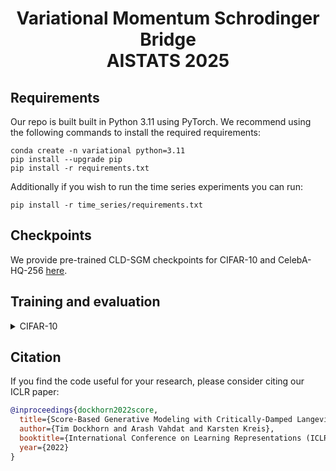 <!-- [![PWC](https://img.shields.io/endpoint.svg?url=https://paperswithcode.com/badge/score-based-generative-modeling-with-1/image-generation-on-cifar-10)](https://paperswithcode.com/sota/image-generation-on-cifar-10?p=score-based-generative-modeling-with-1) -->

# <p align="center">Variational Momentum Schrodinger Bridge <br> AISTATS 2025 <p>


## Requirements

Our repo is built built in Python 3.11 using PyTorch. We recommend using the following commands to install the required requirements:
```shell script
conda create -n variational python=3.11
pip install --upgrade pip
pip install -r requirements.txt 
``` 
Additionally if you wish to run the time series experiments you can run:

```shell script
pip install -r time_series/requirements.txt 
``` 
## Checkpoints

We provide pre-trained CLD-SGM checkpoints for CIFAR-10 and CelebA-HQ-256 [here](https://drive.google.com/drive/folders/1kettzSTqJnLCFqEvpFBxR3FbF1H2JtRm).

## Training and evaluation

<details><summary>CIFAR-10</summary>

- Training our CIFAR-10 model on a single node with 4 GPUs and batch size 256 can be done using the following command:

```shell script
torchrun --nproc-per-node 4 training.py --dir experiments/cifar/ --batch_size 256 
```

We monitor the training process using wandb, optionally you can disable it by using the `--disable_wandb` flag. To resume training use the `--load_from_ckpt` flag with a path to the snapshot. Other flags can be found in the click header of the training file. 

- Sampling from a model can be done using the command:

```shell script
torchrun --nproc-per-node 1 sampling.py --dir samples --load_from_ckpt path_to_snapshot.pt --num_samples 50176 --batch_size 512
```
- To evaluate FID you can use the command:
```shell script
torchrun --nproc-per-node 1 fid_score.py --path samples_280_75/ --ref_path cifar10 --res 32
```

</details>


## Citation
If you find the code useful for your research, please consider citing our ICLR paper:

```bib
@inproceedings{dockhorn2022score,
  title={Score-Based Generative Modeling with Critically-Damped Langevin Diffusion},
  author={Tim Dockhorn and Arash Vahdat and Karsten Kreis},
  booktitle={International Conference on Learning Representations (ICLR)},
  year={2022}
}
```
